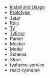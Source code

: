- [Install and Usage](install-usage.md)
- [Prototype](prototype.md)
- [Type](type.md)
- [Rule](rule.md)
- [Ty](ty.md)
- [TyError](error.md)
- Parser
- Mocker
- Model
- Schema
- Store
- tyshemo-service
- react-tyshemo
